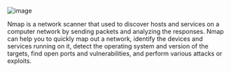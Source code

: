![image](https://github.com/gma1k/scripts/assets/138721734/c5fa4748-c293-4368-bc7b-679a070efdd9)


Nmap is a network scanner that used to discover hosts and services on a computer network by sending packets and analyzing the responses.
Nmap can help you to quickly map out a network, identify the devices and services running on it, detect the operating system and version of the targets, find open ports and vulnerabilities, and perform various attacks or exploits.

